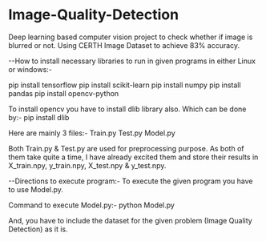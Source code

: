# Image-Quality-Detection
Deep learning based computer vision project to check whether if image is blurred or not. Using CERTH Image Dataset to achieve 83% accuracy.

--How to install necessary libraries to run in given programs in either Linux or windows:-

pip install tensorflow
pip install scikit-learn
pip install numpy
pip install pandas 
pip install opencv-python

To install opencv you have to install dlib library also. Which can be done by:-
pip install dlib


Here are mainly 3 files:-
Train.py
Test.py
Model.py

Both Train.py & Test.py are used for preprocessing purpose. As both of them take quite a time, I have already excited them and store their results in X_train.npy, y_train.npy, X_test.npy & y_test.npy. 

--Directions to execute program:-
To execute the given program you have to use Model.py.

Command to execute Model.py:-
python Model.py

And, you have to include the dataset for the given problem (Image Quality Detection) as it is.
